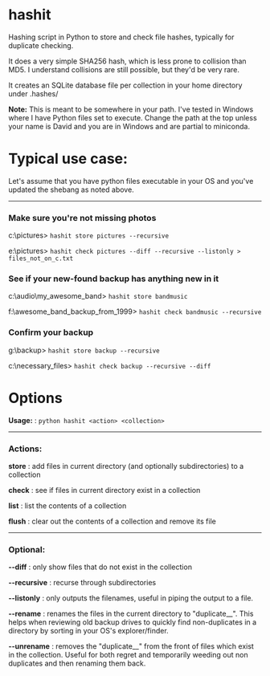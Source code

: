 # hashit
Hashing script in Python to store and check file hashes, typically for duplicate checking.

It does a very simple SHA256 hash, which is less prone to collision than MD5.  I understand collisions are still possible, but they'd be very rare.

It creates an SQLite database file per collection in your home directory under .hashes/ 

**Note:** This is meant to be somewhere in your path.  I've tested in Windows where I have 
Python files set to execute.  Change the path at the top unless your name is David and you are in Windows and are partial to miniconda.  

# Typical use case:

Let's assume that you have python files executable in your OS and you've updated the shebang as noted above.

---

### Make sure you're not missing photos

c:\pictures> `hashit store pictures --recursive`

e:\pictures> `hashit check pictures --diff --recursive --listonly > files_not_on_c.txt`

### See if your new-found backup has anything new in it

c:\audio\my_awesome_band> `hashit store bandmusic`

f:\awesome_band_backup_from_1999> `hashit check bandmusic --recursive`

### Confirm your backup

g:\backup> `hashit store backup --recursive`

c:\necessary_files> `hashit check backup --recursive --diff`

# Options

**Usage:**
: `python hashit <action> <collection>`

---

### Actions:

**store**
: add files in current directory (and optionally subdirectories) to a collection

**check**
: see if files in current directory exist in a collection

**list**
: list the contents of a collection

**flush**
: clear out the contents of a collection and remove its file

---
 
### Optional:

**--diff**
: only show files that do not exist in the collection

**--recursive**
: recurse through subdirectories

**--listonly**
: only outputs the filenames, useful in piping the output to a file.

**--rename**
: renames the files in the current directory to "duplicate__<filename>".  This helps when reviewing old backup drives to quickly find non-duplicates in a directory by sorting in your OS's explorer/finder. 

**--unrename**
: removes the "duplicate__" from the front of files which exist in the collection.  Useful for both regret and temporarily weeding out non duplicates and then renaming them back.  